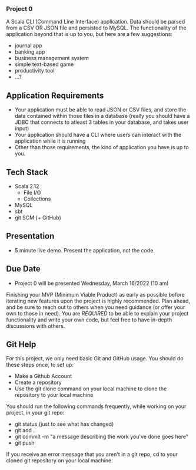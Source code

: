 ### Project 0
A Scala CLI (Command Line Interface) application.  Data should be parsed from a CSV OR JSON file and persisted to  MySQL. The functionality of the application beyond that is up to you, but here are a few suggestions:
- journal app
- banking app
- business management system
- simple text-based game
- productivity tool
- ...?

## Application Requirements
- Your application must be able to read JSON or CSV files, and store the data contained within those files in a database (really you should have a JDBC that connects to atleast 3 tables in your database, and takes user input)
- Your application should have a CLI where users can interact with the application while it is running
- Other than those requirements, the kind of application you have is up to you.

## Tech Stack
- Scala 2.12
  - File I/O
  - Collections
- MySQL
- sbt
- git SCM (+ GitHub)

## Presentation
- 5 minute live demo.  Present the application, not the code.

## Due Date
- Project 0 will be presented Wednesday, March 16/2022 (10 am)

Finishing your MVP (Minimum Viable Product) as early as possible before iterating new features upon the project is highly recommended.  Plan ahead, and be sure to reach out to others when you need guidance (or offer your own to those in need).  You are *REQUIRED* to be able to explain your project functionality and write your own code, but feel free to have in-depth discussions with others.

## Git Help

For this project, we only need basic Git and GitHub usage.  You should do these steps once, to set up:
- Make a Github Account
- Create a repository
- Use the git clone command on your local machine to clone the repository to your local machine

You should run the following commands frequently, while working on your project, in your git repo:
- git status (just to see what has changed)
- git add .
- git commit -m "a message describing the work you've done goes here"
- git push

If you receive an error message that you aren't in a git repo, cd to your cloned git repository on your local machine.